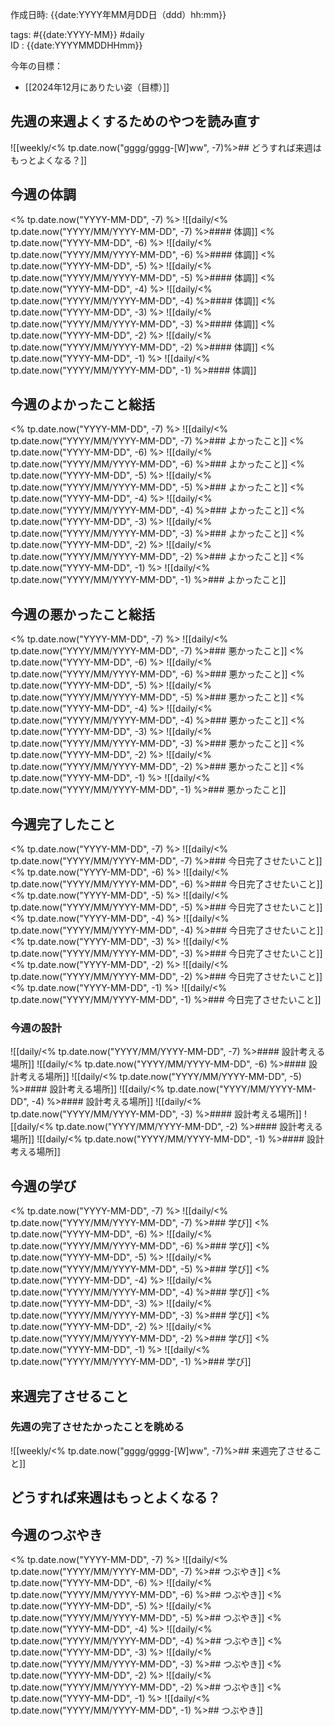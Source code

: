 作成日時: {{date:YYYY年MM月DD日（ddd）hh:mm}}  

tags: #{{date:YYYY-MM}} #daily  
ID : {{date:YYYYMMDDHHmm}}

今年の目標：  
- [[2024年12月にありたい姿（目標）]]
## 先週の来週よくするためのやつを読み直す
![[weekly/<% tp.date.now("gggg/gggg-[W]ww", -7)%>## どうすれば来週はもっとよくなる？]]

## 今週の体調
<% tp.date.now("YYYY-MM-DD", -7) %>
![[daily/<% tp.date.now("YYYY/MM/YYYY-MM-DD", -7) %>#### 体調]]
<% tp.date.now("YYYY-MM-DD", -6) %>
![[daily/<% tp.date.now("YYYY/MM/YYYY-MM-DD", -6) %>#### 体調]]
<% tp.date.now("YYYY-MM-DD", -5) %>
![[daily/<% tp.date.now("YYYY/MM/YYYY-MM-DD", -5) %>#### 体調]]
<% tp.date.now("YYYY-MM-DD", -4) %>
![[daily/<% tp.date.now("YYYY/MM/YYYY-MM-DD", -4) %>#### 体調]]
<% tp.date.now("YYYY-MM-DD", -3) %>
![[daily/<% tp.date.now("YYYY/MM/YYYY-MM-DD", -3) %>#### 体調]]
<% tp.date.now("YYYY-MM-DD", -2) %>
![[daily/<% tp.date.now("YYYY/MM/YYYY-MM-DD", -2) %>#### 体調]]
<% tp.date.now("YYYY-MM-DD", -1) %>
![[daily/<% tp.date.now("YYYY/MM/YYYY-MM-DD", -1) %>#### 体調]]

## 今週のよかったこと総括
<% tp.date.now("YYYY-MM-DD", -7) %>
![[daily/<% tp.date.now("YYYY/MM/YYYY-MM-DD", -7) %>### よかったこと]]
<% tp.date.now("YYYY-MM-DD", -6) %>
![[daily/<% tp.date.now("YYYY/MM/YYYY-MM-DD", -6) %>### よかったこと]]
<% tp.date.now("YYYY-MM-DD", -5) %>
![[daily/<% tp.date.now("YYYY/MM/YYYY-MM-DD", -5) %>### よかったこと]]
<% tp.date.now("YYYY-MM-DD", -4) %>
![[daily/<% tp.date.now("YYYY/MM/YYYY-MM-DD", -4) %>### よかったこと]]
<% tp.date.now("YYYY-MM-DD", -3) %>
![[daily/<% tp.date.now("YYYY/MM/YYYY-MM-DD", -3) %>### よかったこと]]
<% tp.date.now("YYYY-MM-DD", -2) %>
![[daily/<% tp.date.now("YYYY/MM/YYYY-MM-DD", -2) %>### よかったこと]]
<% tp.date.now("YYYY-MM-DD", -1) %>
![[daily/<% tp.date.now("YYYY/MM/YYYY-MM-DD", -1) %>### よかったこと]]

## 今週の悪かったこと総括
<% tp.date.now("YYYY-MM-DD", -7) %>
![[daily/<% tp.date.now("YYYY/MM/YYYY-MM-DD", -7) %>### 悪かったこと]]
<% tp.date.now("YYYY-MM-DD", -6) %>
![[daily/<% tp.date.now("YYYY/MM/YYYY-MM-DD", -6) %>### 悪かったこと]]
<% tp.date.now("YYYY-MM-DD", -5) %>
![[daily/<% tp.date.now("YYYY/MM/YYYY-MM-DD", -5) %>### 悪かったこと]]
<% tp.date.now("YYYY-MM-DD", -4) %>
![[daily/<% tp.date.now("YYYY/MM/YYYY-MM-DD", -4) %>### 悪かったこと]]
<% tp.date.now("YYYY-MM-DD", -3) %>
![[daily/<% tp.date.now("YYYY/MM/YYYY-MM-DD", -3) %>### 悪かったこと]]
<% tp.date.now("YYYY-MM-DD", -2) %>
![[daily/<% tp.date.now("YYYY/MM/YYYY-MM-DD", -2) %>### 悪かったこと]]
<% tp.date.now("YYYY-MM-DD", -1) %>
![[daily/<% tp.date.now("YYYY/MM/YYYY-MM-DD", -1) %>### 悪かったこと]]

## 今週完了したこと
<% tp.date.now("YYYY-MM-DD", -7) %>
![[daily/<% tp.date.now("YYYY/MM/YYYY-MM-DD", -7) %>### 今日完了させたいこと]]
<% tp.date.now("YYYY-MM-DD", -6) %>
![[daily/<% tp.date.now("YYYY/MM/YYYY-MM-DD", -6) %>### 今日完了させたいこと]]
<% tp.date.now("YYYY-MM-DD", -5) %>
![[daily/<% tp.date.now("YYYY/MM/YYYY-MM-DD", -5) %>### 今日完了させたいこと]]
<% tp.date.now("YYYY-MM-DD", -4) %>
![[daily/<% tp.date.now("YYYY/MM/YYYY-MM-DD", -4) %>### 今日完了させたいこと]]
<% tp.date.now("YYYY-MM-DD", -3) %>
![[daily/<% tp.date.now("YYYY/MM/YYYY-MM-DD", -3) %>### 今日完了させたいこと]]
<% tp.date.now("YYYY-MM-DD", -2) %>
![[daily/<% tp.date.now("YYYY/MM/YYYY-MM-DD", -2) %>### 今日完了させたいこと]]
<% tp.date.now("YYYY-MM-DD", -1) %>
![[daily/<% tp.date.now("YYYY/MM/YYYY-MM-DD", -1) %>### 今日完了させたいこと]]

### 今週の設計
![[daily/<% tp.date.now("YYYY/MM/YYYY-MM-DD", -7) %>#### 設計考える場所]]
![[daily/<% tp.date.now("YYYY/MM/YYYY-MM-DD", -6) %>#### 設計考える場所]]
![[daily/<% tp.date.now("YYYY/MM/YYYY-MM-DD", -5) %>#### 設計考える場所]]
![[daily/<% tp.date.now("YYYY/MM/YYYY-MM-DD", -4) %>#### 設計考える場所]]
![[daily/<% tp.date.now("YYYY/MM/YYYY-MM-DD", -3) %>#### 設計考える場所]]
![[daily/<% tp.date.now("YYYY/MM/YYYY-MM-DD", -2) %>#### 設計考える場所]]
![[daily/<% tp.date.now("YYYY/MM/YYYY-MM-DD", -1) %>#### 設計考える場所]]

## 今週の学び
<% tp.date.now("YYYY-MM-DD", -7) %>
![[daily/<% tp.date.now("YYYY/MM/YYYY-MM-DD", -7) %>### 学び]]
<% tp.date.now("YYYY-MM-DD", -6) %>
![[daily/<% tp.date.now("YYYY/MM/YYYY-MM-DD", -6) %>### 学び]]
<% tp.date.now("YYYY-MM-DD", -5) %>
![[daily/<% tp.date.now("YYYY/MM/YYYY-MM-DD", -5) %>### 学び]]
<% tp.date.now("YYYY-MM-DD", -4) %>
![[daily/<% tp.date.now("YYYY/MM/YYYY-MM-DD", -4) %>### 学び]]
<% tp.date.now("YYYY-MM-DD", -3) %>
![[daily/<% tp.date.now("YYYY/MM/YYYY-MM-DD", -3) %>### 学び]]
<% tp.date.now("YYYY-MM-DD", -2) %>
![[daily/<% tp.date.now("YYYY/MM/YYYY-MM-DD", -2) %>### 学び]]
<% tp.date.now("YYYY-MM-DD", -1) %>
![[daily/<% tp.date.now("YYYY/MM/YYYY-MM-DD", -1) %>### 学び]]
## 来週完了させること
### 先週の完了させたかったことを眺める
![[weekly/<% tp.date.now("gggg/gggg-[W]ww", -7)%>## 来週完了させること]]


## どうすれば来週はもっとよくなる？


## 今週のつぶやき
<% tp.date.now("YYYY-MM-DD", -7) %>
![[daily/<% tp.date.now("YYYY/MM/YYYY-MM-DD", -7) %>## つぶやき]]
<% tp.date.now("YYYY-MM-DD", -6) %>
![[daily/<% tp.date.now("YYYY/MM/YYYY-MM-DD", -6) %>## つぶやき]]
<% tp.date.now("YYYY-MM-DD", -5) %>
![[daily/<% tp.date.now("YYYY/MM/YYYY-MM-DD", -5) %>## つぶやき]]
<% tp.date.now("YYYY-MM-DD", -4) %>
![[daily/<% tp.date.now("YYYY/MM/YYYY-MM-DD", -4) %>## つぶやき]]
<% tp.date.now("YYYY-MM-DD", -3) %>
![[daily/<% tp.date.now("YYYY/MM/YYYY-MM-DD", -3) %>## つぶやき]]
<% tp.date.now("YYYY-MM-DD", -2) %>
![[daily/<% tp.date.now("YYYY/MM/YYYY-MM-DD", -2) %>## つぶやき]]
<% tp.date.now("YYYY-MM-DD", -1) %>
![[daily/<% tp.date.now("YYYY/MM/YYYY-MM-DD", -1) %>## つぶやき]]
  